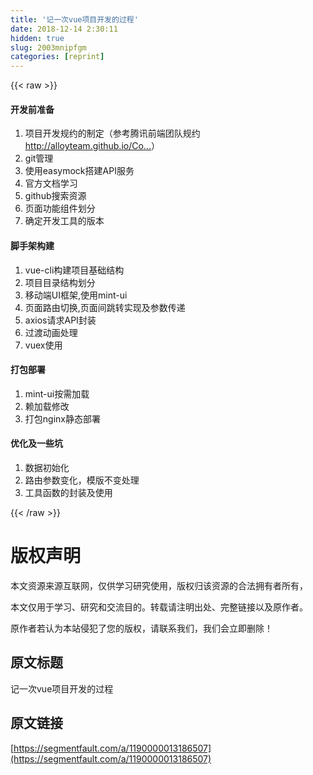 ```yaml
---
title: '记一次vue项目开发的过程' 
date: 2018-12-14 2:30:11
hidden: true
slug: 2003mnipfgm
categories: [reprint]
---
```


{{< raw >}}

                    
<h4>开发前准备</h4>
<ol>
<li>项目开发规约的制定（参考腾讯前端团队规约<a href="http://alloyteam.github.io/CodeGuide/#naming" rel="nofollow noreferrer" target="_blank">http://alloyteam.github.io/Co...</a>）</li>
<li>git管理</li>
<li>使用easymock搭建API服务</li>
<li>官方文档学习</li>
<li>github搜索资源</li>
<li>页面功能组件划分</li>
<li>确定开发工具的版本</li>
</ol>
<h4>脚手架构建</h4>
<ol>
<li>vue-cli构建项目基础结构</li>
<li>项目目录结构划分</li>
<li>移动端UI框架,使用mint-ui</li>
<li>页面路由切换,页面间跳转实现及参数传递</li>
<li>axios请求API封装</li>
<li>过渡动画处理</li>
<li>vuex使用</li>
</ol>
<h4>打包部署</h4>
<ol>
<li>mint-ui按需加载</li>
<li>赖加载修改</li>
<li>打包nginx静态部署</li>
</ol>
<h4>优化及一些坑</h4>
<ol>
<li>数据初始化</li>
<li>路由参数变化，模版不变处理</li>
<li>工具函数的封装及使用</li>
</ol>

                
{{< /raw >}}

# 版权声明
本文资源来源互联网，仅供学习研究使用，版权归该资源的合法拥有者所有，

本文仅用于学习、研究和交流目的。转载请注明出处、完整链接以及原作者。

原作者若认为本站侵犯了您的版权，请联系我们，我们会立即删除！

## 原文标题
记一次vue项目开发的过程

## 原文链接
[https://segmentfault.com/a/1190000013186507](https://segmentfault.com/a/1190000013186507)

